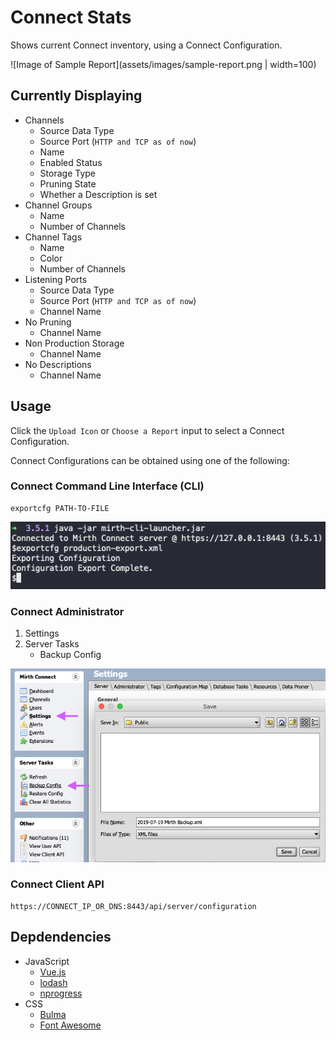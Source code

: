 # Connect Stats
Shows current Connect inventory, using a Connect Configuration.

![Image of Sample Report](assets/images/sample-report.png | width=100)

## Currently Displaying
- Channels
	- Source Data Type
	- Source Port (`HTTP and TCP as of now`)
	- Name
	- Enabled Status
	- Storage Type
	- Pruning State
	- Whether a Description is set
- Channel Groups
	- Name
	- Number of Channels
- Channel Tags
	- Name
	- Color
	- Number of Channels
- Listening Ports
	- Source Data Type
	- Source Port (`HTTP and TCP as of now`)
	- Channel Name
- No Pruning
	- Channel Name
- Non Production Storage
	- Channel Name
- No Descriptions
	- Channel Name

## Usage
Click the `Upload Icon` or `Choose a Report` input to select a Connect Configuration.

Connect Configurations can be obtained using one of the following:

### Connect Command Line Interface (CLI)
```
exportcfg PATH-TO-FILE
```

![Image of CLI Configuration Export](assets/images/cli-export.png)

### Connect Administrator
1. Settings
2. Server Tasks
	- Backup Config

![Image of CLI Configuration Export](assets/images/administrator-export.png)

### Connect Client API
```
https://CONNECT_IP_OR_DNS:8443/api/server/configuration
```

## Depdendencies
- JavaScript
	- [Vue.js](https://vuejs.org/)
	- [lodash](https://lodash.com/)
	- [nprogress](https://github.com/rstacruz/nprogress)
- CSS
	- [Bulma](https://bulma.io/)
	- [Font Awesome](https://fontawesome.com)
